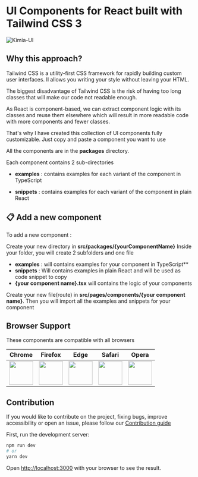 # UI Components for React built with Tailwind CSS 3
![Kimia-UI](https://res.cloudinary.com/beloved/image/upload/v1618040187/Assets/kimia_lpqdlr.png)

## Why this approach?

Tailwind CSS is a utility-first CSS framework for rapidly building custom user interfaces. Il allows you writing your style without leaving your HTML.

The biggest disadvantage of Tailwind CSS is the risk of having too long classes that will make our code not readable enough.

As React is component-based, we can extract component logic with its classes and reuse them elsewhere which will result in more readable code with more components and fewer classes.

That's why I have created this collection of UI components fully customizable. Just copy and paste a component you want to use

All the components are in the **packages** directory.

Each component contains 2 sub-directories
* **examples** : contains examples for each variant of the component in TypeScript
  

* **snippets** : contains examples for each variant  of the component in plain React


## 📋 Add a new component
To add a new component :

Create your new directory in **src/packages/{yourComponentName}** Inside your folder, you will create 2 subfolders and one file
  
- **examples** : will contains examples for your component in TypeScript**  
- **snippets** : Will contains examples in plain React and will be used as code snippet to copy
- **{your component name}.tsx** will contains the logic of your components
    

Create your new file(route) in **src/pages/components/{your component name}**. Then you will import all the examples and snippets for your component


## Browser Support

These components are compatible with all browsers

| Chrome | Firefox | Edge | Safari | Opera |
|:---:|:---:|:---:|:---:|:---:|
| <img src="https://github.com/creativetimofficial/public-assets/blob/master/logos/chrome-logo.png?raw=true" width="64" height="64"> | <img src="https://raw.githubusercontent.com/creativetimofficial/public-assets/master/logos/firefox-logo.png" width="64" height="64"> | <img src="https://raw.githubusercontent.com/creativetimofficial/public-assets/master/logos/edge-logo.png" width="64" height="64"> | <img src="https://raw.githubusercontent.com/creativetimofficial/public-assets/master/logos/safari-logo.png" width="64" height="64"> | <img src="https://raw.githubusercontent.com/creativetimofficial/public-assets/master/logos/opera-logo.png" width="64" height="64"> |

## Contribution
If you would like to contribute on the project, fixing bugs, improve accessibility or open an issue, please follow our [Contribution guide](https://github.com/enochndika/kimia-UI/blob/main/contributing.md)

First, run the development server:

```bash
npm run dev
# or
yarn dev
```

Open [http://localhost:3000](http://localhost:3000) with your browser to see the result.

